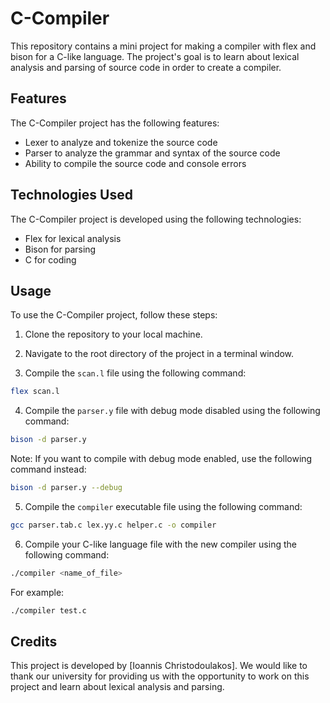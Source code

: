 # C-Compiler

This repository contains a mini project for making a compiler with flex and bison for a C-like language. The project's goal is to learn about lexical analysis and parsing of source code in order to create a compiler.

## Features

The C-Compiler project has the following features:

-   Lexer to analyze and tokenize the source code
-   Parser to analyze the grammar and syntax of the source code
-   Ability to compile the source code and console errors

## Technologies Used

The C-Compiler project is developed using the following technologies:

-   Flex for lexical analysis
-   Bison for parsing
-   C for coding

## Usage

To use the C-Compiler project, follow these steps:

1.  Clone the repository to your local machine.
    
2.  Navigate to the root directory of the project in a terminal window.
    
3.  Compile the `scan.l` file using the following command:
    
  ```bash
  flex scan.l
  ```
    
4.  Compile the `parser.y` file with debug mode disabled using the following command:
    
  ```bash
  bison -d parser.y
  ```

Note: If you want to compile with debug mode enabled, use the following command instead:

  ```bash
  bison -d parser.y --debug
  ```
    
5.  Compile the `compiler` executable file using the following command:
```bash
gcc parser.tab.c lex.yy.c helper.c -o compiler
```
    
6. Compile your C-like language file with the new compiler using the following command:
```bash
./compiler <name_of_file>
```

For example:

```bash
./compiler test.c
```



## Credits

This project is developed by [Ioannis Christodoulakos]. We would like to thank our university for providing us with the opportunity to work on this project and learn about lexical analysis and parsing.
